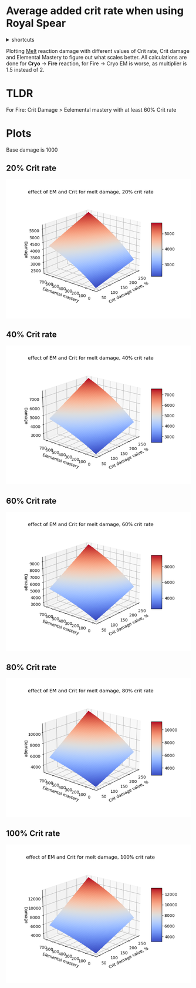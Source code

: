 # Average added crit rate when using Royal Spear

<details>
<summary>
shortcuts
</summary>
EM - Elemental mastery
</details>

Plotting [Melt](https://genshin-impact.fandom.com/wiki/Melt) reaction damage with different values of Crit rate, Crit damage and Elemental Mastery to figure out what scales better. 
All calculations are done for **Cryo** -> **Fire** reaction, for Fire -> Cryo EM is worse, as multiplier is 1.5 instead of 2.

# TLDR
For Fire:
Crit Damage > Eelemental mastery with at least 60% Crit rate

# Plots
Base damage is 1000 
## 20% Crit rate
![visualisation](plot_20%25.png)
## 40% Crit rate
![visualisation](plot_40%25.png)
## 60% Crit rate
![visualisation](plot_60%25.png)
## 80% Crit rate
![visualisation](plot_80%25.png)
## 100% Crit rate
![visualisation](plot_100%25.png)
